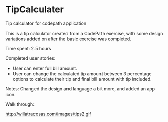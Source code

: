 # TipCalculater
Tip calculator for codepath application

This is a tip calculator created from a CodePath exercise, with some design variations added on after the basic exercise was completed.

Time spent: 2.5 hours

Completed user stories:

- User can enter full bill amount. 
- User can change the calculated tip amount between 3 percentage options to calculate their tip and final bill amount with tip included.

Notes: Changed the design and language a bit more, and added an app icon.

Walk through:

http://willatracosas.com/images/tips2.gif
